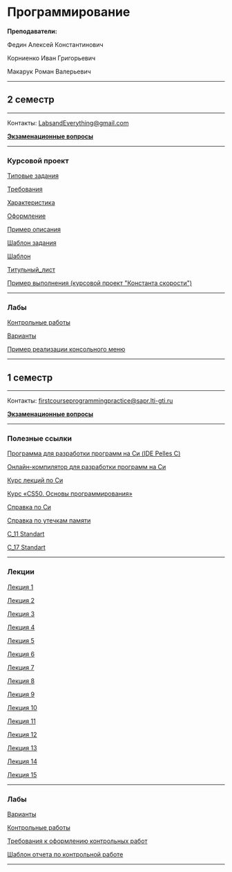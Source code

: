 # Программирование

**Преподаватели:**

Федин Алексей Константинович

Корниенко Иван Григорьевич

Макарук Роман Валерьевич

____________
## 2 семестр
___________

Контакты: LabsandEverything@gmail.com

[**Экзаменационные вопросы**](../Files/Programming/sem%202/Экзаменационные_вопросы.pdf)
___________
### Курсовой проект
[Типовые задания](../Files/Programming/sem%202/КП_Типовые_задания.pdf)

[Требования](../Files/Programming/sem%202/КП_Требования.pdf)

[Характеристика](../Files/Programming/sem%202/КП_Характеристика.doc)

[Оформление](../Files/Programming/sem%202/КП_Оформление.pdf)

[Пример описания](../Files/Programming/sem%202/КП_Пример_описания.pdf)

[Шаблон задания](../Files/Programming/sem%202/КП_Шаблон_задания.doc)

[Шаблон](../Files/Programming/sem%202/КП_Шаблон.ppt)

[Титульный_лист](../Files/Programming/sem%202/КП_Титульный_лист.doc)

[Пример выполнения (курсовой проект "Константа скорости")](../Files/Programming/sem%202/КП_Константа_скорости.pdf)
___________
### Лабы
[Контрольные работы](../Files/Programming/sem%202/Информационные_технологии_и_программирование_весна_2022.pdf)

[Варианты](../Files/Documents/GroupList_sem_2.md)

[Пример реализации консольного меню](../Files/Programming/sem%202/SampleProject.rar)


____________
## 1 семестр
___________
Контакты: firstcourseprogrammingpractice@sapr.lti-gti.ru

[**Экзаменационные вопросы**](../Files/Programming/sem%201/Экзаменационные%20вопросы.pdf)
___________
### Полезные ссылки

[Программа для разработки программ на Си (IDE Pelles C)](http://www.smorgasbordet.com/pellesc/)

[Онлайн-компилятор для разработки программ на Си](https://ideone.com/)

[Курс лекций по Си](https://learnc.info/c/)

[Курс «CS50. Основы программирования»](https://javarush.ru/quests/QUEST_HARVARD_CS50)

[Справка по Си](https://en.cppreference.com/w/c)

[Справка по утечкам памяти](https://m.youtube.com/watch?v=1stQbTuUBIE) 

[C_11 Standart](../Files/Programming/sem%201/С11_Standart.pdf)

[C_17 Standart](../Files/Programming/sem%201/C17_Standart_Draft.pdf)
_________
### Лекции

[Лекция 1](../Files/Programming/sem%201/Лекция%201.pdf)

[Лекция 2](../Files/Programming/sem%201/Лекция%202.pdf)

[Лекция 3](../Files/Programming/sem%201/Лекция%203.pdf)

[Лекция 4](../Files/Programming/sem%201/Лекция%204.pdf)

[Лекция 5](../Files/Programming/sem%201/Лекция%205.pdf)

[Лекция 6](../Files/Programming/sem%201/Лекция%206.pdf)

[Лекция 7](../Files/Programming/sem%201/Лекция%207.pdf)

[Лекция 8](../Files/Programming/sem%201/Лекция%208.pdf)

[Лекция 9](../Files/Programming/sem%201/Лекция%209.pdf)

[Лекция 10](../Files/Programming/sem%201/Лекция%2010.pdf)

[Лекция 11](../Files/Programming/sem%201/Лекция%2011.pdf)

[Лекция 12](../Files/Programming/sem%201/Лекция%2012.pdf)

[Лекция 13](../Files/Programming/sem%201/Лекция%2013.pdf)

[Лекция 14](../Files/Programming/sem%201/Лекция%2014.pdf)

[Лекция 15](../Files/Programming/sem%201/Лекция%2015.pdf)
___________
### Лабы

[Варианты](https://github.com/Veldorn/SPbGTI/blob/main/Archive/Files/Documents/GroupList_sem_1.md)

[Контрольные работы](../Files/Programming/sem%201/Kонтрольные_работы.pdf)

[Требования к оформлению контрольных работ](../Files/Programming/sem%201/Требования%20к%20оформлению%20ВКР.pdf)

[Шаблон отчета по контрольной работе](../Files/Programming/sem%201/Шаблон_отчёта_по_контрольной_работе_САПР_V5.docx)
___________
